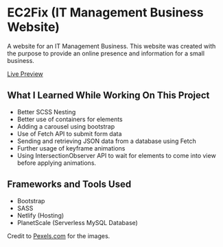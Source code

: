 # EC2Fix (IT Management Business Website)

A website for an IT Management Business. This website was created with the purpose to provide an online presence and information for a small business. 

[Live Preview](https://ec2fix.netlify.app)

## What I Learned While Working On This Project

- Better SCSS Nesting
- Better use of containers for elements
- Adding a carousel using bootstrap
- Use of Fetch API to submit form data
- Sending and retrieving JSON data from a database using Fetch
- Further usage of keyframe animations
- Using IntersectionObserver API to wait for elements to come into view before applying animations.

## Frameworks and Tools Used

- Bootstrap
- SASS
- Netlify (Hosting)
- PlanetScale (Serverless MySQL Database)

Credit to [Pexels.com](https://www.pexels.com/search/information%20technology/) for the images.